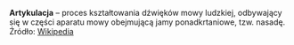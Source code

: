 **Artykulacja** – proces kształtowania dźwięków mowy ludzkiej, odbywający się w części aparatu mowy obejmującą jamy ponadkrtaniowe, tzw. nasadę.
Źródło: [Wikipedia](https://www.wikipedia.org)

